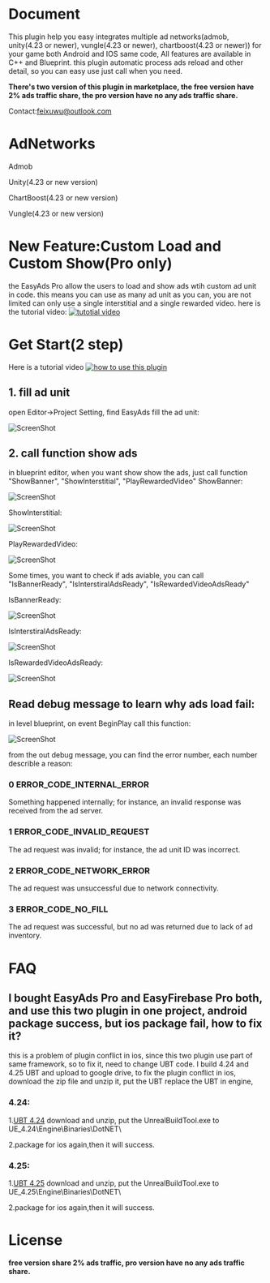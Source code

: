 # Document

This plugin help you easy integrates multiple ad networks(admob, unity(4.23 or newer), vungle(4.23 or newer), chartboost(4.23 or newer)) for your game both Android and IOS same code,
All features are available in C++ and Blueprint. this plugin automatic process ads reload and other detail, so
 you can easy use just call when you need.
 
 **There's two version of this plugin in marketplace, the free version have 2% ads traffic share, the pro version have no any ads traffic share.**
 
 Contact:feixuwu@outlook.com
 
 # AdNetworks
 Admob
 
 Unity(4.23 or new version)
 
 ChartBoost(4.23 or new version)
 
 Vungle(4.23 or new version)
 
 # New Feature:Custom Load and Custom Show(Pro only)
   the EasyAds Pro allow the users to load and show ads wtih custom ad unit in code. this means you can use as many ad unit as you can,
 you are not limited can only use a single interstitial and a single rewarded video.
 here is the tutorial video:  [![tutotial video](https://i9.ytimg.com/vi/vI-uF5lHc64/mq2.jpg?sqp=CMGGuPQF&rs=AOn4CLA_luwU7Yu1ml9RuBCHTIsEQoG8QQ)](https://youtu.be/vI-uF5lHc64)
 
 # Get Start(2 step)
 
 Here is a tutorial video 
 [![how to use this plugin](https://i9.ytimg.com/vi/uoAdOpi1wCQ/mq2.jpg?sqp=COWCuPQF&rs=AOn4CLCl0FDi22YcRvuEfQVZtjW6gQjGsQ)](https://youtu.be/uoAdOpi1wCQ)
 
 ## 1. fill ad unit
   open Editor->Project Setting, find EasyAds fill the ad unit:
 
  ![ScreenShot](img/setting.PNG)
  
  
 ## 2. call function show ads
 in blueprint editor, when you want show show the ads, just call function "ShowBanner", "ShowInterstitial", "PlayRewardedVideo"
  ShowBanner:
  
  ![ScreenShot](img/showbanner.PNG)
  
  ShowInterstitial:
  
  ![ScreenShot](img/showinterstital.PNG)
  
  PlayRewardedVideo:
  
  ![ScreenShot](img/playvideo.PNG)
  
 Some times, you want to check if ads aviable, you can call "IsBannerReady", "IsInterstiralAdsReady", "IsRewardedVideoAdsReady"
  
  IsBannerReady:
  
  ![ScreenShot](img/checkBaner.PNG)
  
  IsInterstiralAdsReady:
  
   ![ScreenShot](img/checkInterstital.PNG)
   
  IsRewardedVideoAdsReady:
  
   ![ScreenShot](img/checkvideo.PNG)
   
   ## Read debug message to learn why ads load fail:
   
   in level blueprint, on event BeginPlay call this function:
   
  ![ScreenShot](img/debug.png)
  
  from the out debug message, you can find the error number, each number describle a reason:
  
  ### 0 ERROR_CODE_INTERNAL_ERROR
  
  Something happened internally; for instance, an invalid response was received from the ad server.
  
  ### 1 ERROR_CODE_INVALID_REQUEST
  
  The ad request was invalid; for instance, the ad unit ID was incorrect.
  
  ### 2 ERROR_CODE_NETWORK_ERROR
  
  The ad request was unsuccessful due to network connectivity.
  
  ### 3 ERROR_CODE_NO_FILL
  
  The ad request was successful, but no ad was returned due to lack of ad inventory.

# FAQ
 
## I bought EasyAds Pro and EasyFirebase Pro both, and use this two plugin in one project, android package success, but ios package fail, how to fix it?
  this is a problem of plugin conflict in ios, since this two plugin use part of same framework, so to fix it, need to change UBT code.
  I build 4.24 and 4.25 UBT and upload to google drive, to fix the plugin conflict in ios, download the zip file and unzip it, put the UBT replace the UBT in engine,
### 4.24:
 1.[UBT 4.24](https://drive.google.com/file/d/1hA12ZzBzJJgKZZNspeYTZplanKomNz6_/view?usp=sharing)
 download and unzip, put the UnrealBuildTool.exe to 
 UE_4.24\Engine\Binaries\DotNET\
 
 2.package for ios again,then it will success.

### 4.25:
1.[UBT 4.25](https://drive.google.com/file/d/1wxWlS-UcAxG03EqC1vPzsjUszov8iCJY/view?usp=sharing)
download and unzip, put the UnrealBuildTool.exe to 
UE_4.25\Engine\Binaries\DotNET\

2.package for ios again,then it will success.


# License
   **free version share 2% ads traffic, pro version have no any ads traffic share.**
  
